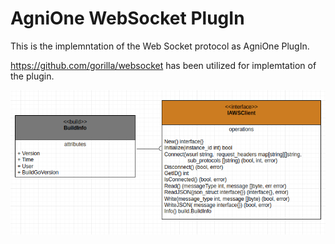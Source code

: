 # AgniOne WebSocket PlugIn

This is the implemntation of the Web Socket protocol as AgniOne PlugIn.

https://github.com/gorilla/websocket has been utilized for implemtation of the plugin.


![alt textt](./asserts/images/IWS_AgniPlugin.png)
